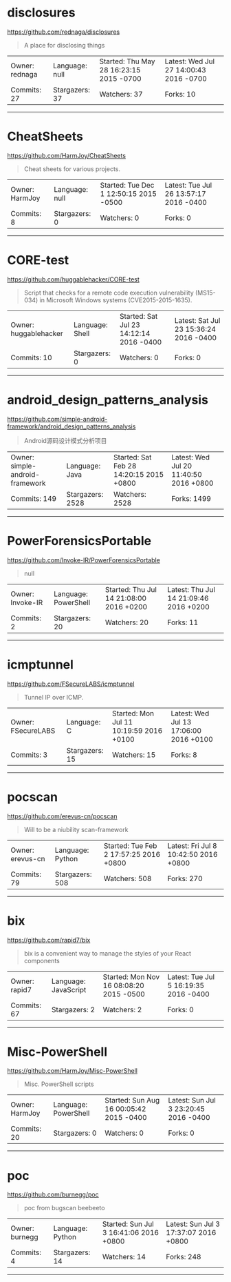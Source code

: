 # disclosures

https://github.com/rednaga/disclosures
<blockquote>
A place for disclosing things
</blockquote>

<table>
<tr><td>Owner: rednaga</td>
    <td>Language: null</td>
    <td>Started: Thu May 28 16:23:15 2015 -0700</td>
    <td>Latest: Wed Jul 27 14:00:43 2016 -0700</td></tr>
<tr><td>Commits: 27</td>
    <td>Stargazers: 37</td>
    <td>Watchers: 37</td>
    <td>Forks: 10</td></tr>
</table>

---

# CheatSheets

https://github.com/HarmJoy/CheatSheets
<blockquote>
Cheat sheets for various projects.
</blockquote>

<table>
<tr><td>Owner: HarmJoy</td>
    <td>Language: null</td>
    <td>Started: Tue Dec 1 12:50:15 2015 -0500</td>
    <td>Latest: Tue Jul 26 13:57:17 2016 -0400</td></tr>
<tr><td>Commits: 8</td>
    <td>Stargazers: 0</td>
    <td>Watchers: 0</td>
    <td>Forks: 0</td></tr>
</table>

---

# CORE-test

https://github.com/huggablehacker/CORE-test
<blockquote>
Script that checks for a remote code execution vulnerability (MS15-034) in Microsoft Windows systems (CVE2015-2015-1635).
</blockquote>

<table>
<tr><td>Owner: huggablehacker</td>
    <td>Language: Shell</td>
    <td>Started: Sat Jul 23 14:12:14 2016 -0400</td>
    <td>Latest: Sat Jul 23 15:36:24 2016 -0400</td></tr>
<tr><td>Commits: 10</td>
    <td>Stargazers: 0</td>
    <td>Watchers: 0</td>
    <td>Forks: 0</td></tr>
</table>

---

# android_design_patterns_analysis

https://github.com/simple-android-framework/android_design_patterns_analysis
<blockquote>
Android源码设计模式分析项目
</blockquote>

<table>
<tr><td>Owner: simple-android-framework</td>
    <td>Language: Java</td>
    <td>Started: Sat Feb 28 14:20:15 2015 +0800</td>
    <td>Latest: Wed Jul 20 11:40:50 2016 +0800</td></tr>
<tr><td>Commits: 149</td>
    <td>Stargazers: 2528</td>
    <td>Watchers: 2528</td>
    <td>Forks: 1499</td></tr>
</table>

---

# PowerForensicsPortable

https://github.com/Invoke-IR/PowerForensicsPortable
<blockquote>
null
</blockquote>

<table>
<tr><td>Owner: Invoke-IR</td>
    <td>Language: PowerShell</td>
    <td>Started: Thu Jul 14 21:08:00 2016 +0200</td>
    <td>Latest: Thu Jul 14 21:09:46 2016 +0200</td></tr>
<tr><td>Commits: 2</td>
    <td>Stargazers: 20</td>
    <td>Watchers: 20</td>
    <td>Forks: 11</td></tr>
</table>

---

# icmptunnel

https://github.com/FSecureLABS/icmptunnel
<blockquote>
Tunnel IP over ICMP.
</blockquote>

<table>
<tr><td>Owner: FSecureLABS</td>
    <td>Language: C</td>
    <td>Started: Mon Jul 11 10:19:59 2016 +0100</td>
    <td>Latest: Wed Jul 13 17:06:00 2016 +0100</td></tr>
<tr><td>Commits: 3</td>
    <td>Stargazers: 15</td>
    <td>Watchers: 15</td>
    <td>Forks: 8</td></tr>
</table>

---

# pocscan

https://github.com/erevus-cn/pocscan
<blockquote>
Will to be a niubility scan-framework
</blockquote>

<table>
<tr><td>Owner: erevus-cn</td>
    <td>Language: Python</td>
    <td>Started: Tue Feb 2 17:57:25 2016 +0800</td>
    <td>Latest: Fri Jul 8 10:42:50 2016 +0800</td></tr>
<tr><td>Commits: 79</td>
    <td>Stargazers: 508</td>
    <td>Watchers: 508</td>
    <td>Forks: 270</td></tr>
</table>

---

# bix

https://github.com/rapid7/bix
<blockquote>
bix is a convenient way to manage the styles of your React components
</blockquote>

<table>
<tr><td>Owner: rapid7</td>
    <td>Language: JavaScript</td>
    <td>Started: Mon Nov 16 08:08:20 2015 -0500</td>
    <td>Latest: Tue Jul 5 16:19:35 2016 -0400</td></tr>
<tr><td>Commits: 67</td>
    <td>Stargazers: 2</td>
    <td>Watchers: 2</td>
    <td>Forks: 0</td></tr>
</table>

---

# Misc-PowerShell

https://github.com/HarmJoy/Misc-PowerShell
<blockquote>
Misc. PowerShell scripts
</blockquote>

<table>
<tr><td>Owner: HarmJoy</td>
    <td>Language: PowerShell</td>
    <td>Started: Sun Aug 16 00:05:42 2015 -0400</td>
    <td>Latest: Sun Jul 3 23:20:45 2016 -0400</td></tr>
<tr><td>Commits: 20</td>
    <td>Stargazers: 0</td>
    <td>Watchers: 0</td>
    <td>Forks: 0</td></tr>
</table>

---

# poc

https://github.com/burnegg/poc
<blockquote>
poc from bugscan beebeeto
</blockquote>

<table>
<tr><td>Owner: burnegg</td>
    <td>Language: Python</td>
    <td>Started: Sun Jul 3 16:41:06 2016 +0800</td>
    <td>Latest: Sun Jul 3 17:37:07 2016 +0800</td></tr>
<tr><td>Commits: 4</td>
    <td>Stargazers: 14</td>
    <td>Watchers: 14</td>
    <td>Forks: 248</td></tr>
</table>

---


